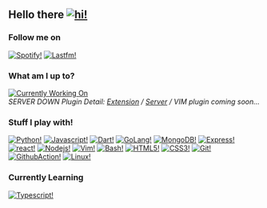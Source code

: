 
## Hello there [![hi!](https://i.imgur.com/r2Un8CD.gif)](https://is.gd/rub3nk)

### Follow me on 
[![Spotify!](https://raster.shields.io/badge/Spotify--green?style=for-the-badge&logo=spotify)](https://open.spotify.com/user/haxefkq2cr2qzaeq2v2yksxcr)
[![Lastfm!](https://raster.shields.io/badge/Lastfm--red?style=for-the-badge&logo=Last.fm)](https://www.last.fm/user/m4h4d3v4)



### What am I up to?
[![Currently Working On](http://161.97.66.38:9998/img.jpeg)](https://github.com/rubenkharel/github-vscode-rich-presence-extension)
<br />
<em>SERVER DOWN</em>
<em>Plugin Detail: [Extension](https://marketplace.visualstudio.com/items?itemName=rubenkharel.github-vscode-richpresence) / [Server](https://github.com/rubenkharel/vscode-github-rich-presence) / VIM plugin coming soon...</em> 
<br />
### Stuff I play with!
[![Python!](https://raster.shields.io/badge/Python--blue?style=for-the-badge&logo=python)](https://github.com/rubenkharel) 
[![Javascript!](https://raster.shields.io/badge/javascript--yellow?style=for-the-badge&logo=javascript)](https://github.com/rubenkharel) 
[![Dart!](https://raster.shields.io/badge/dart--yellow?style=for-the-badge&logo=dart)](https://github.com/rubenkharel)
[![GoLang!](https://raster.shields.io/badge/GoLang--9fc?style=for-the-badge&logoColor=9fc&logo=go)](https://github.com/rubenkharel)
[![MongoDB!](https://raster.shields.io/badge/mongo_db--lightgreen?style=for-the-badge&logoColor=lightgreen&logo=mongodb)](https://github.com/rubenkharel) 
[![Express!](https://raster.shields.io/badge/Express--red?style=for-the-badge&logoColor=red&logo=npm)](https://github.com/rubenkharel) 
[![react!](https://raster.shields.io/badge/react--9cf?style=for-the-badge&logo=react)](https://github.com/rubenkharel) 
[![Nodejs!](https://raster.shields.io/badge/Node.js--yelloorange?style=for-the-badge&logoColor=green&logo=node.js)](https://github.com/rubenkharel) 
[![Vim!](https://raster.shields.io/badge/Vim--brightgreen?style=for-the-badge&logoColor=Green&logo=vim)](https://github.com/rubenkharel) 
[![Bash!](https://raster.shields.io/badge/Bash--brightgreen?style=for-the-badge&logoColor=Green&logo=gnu-bash)](https://github.com/rubenkharel) 
[![HTML5!](https://raster.shields.io/badge/HTML5--critical?style=for-the-badge&logoColor=orange&logo=html5)](https://github.com/rubenkharel) 
[![CSS3!](https://raster.shields.io/badge/CSS3--green?style=for-the-badge&logo=css3)](https://github.com/rubenkharel) 
[![Git!](https://raster.shields.io/badge/Git--critical?style=for-the-badge&logoColor=orange&logo=git)](https://github.com/rubenkharel) 
[![GithubAction!](https://raster.shields.io/badge/CD_CI--9fc?style=for-the-badge&logoColor=deepskyblue&logo=github-actions)](https://github.com/rubenkharel) 
[![Linux!](https://raster.shields.io/badge/Linux--green?style=for-the-badge&logoColor=white&logo=linux)](https://github.com/rubenkharel) 
### Currently Learning <br />
[![Typescript!](https://raster.shields.io/badge/Typescript--blue?style=for-the-badge&logo=typescript)](https://github.com/rubenkharel) 
<br />
